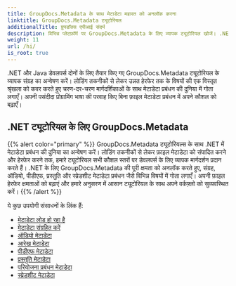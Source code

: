 ```yaml
---
title: GroupDocs.Metadata के साथ मेटाडेटा महारत को अनलॉक करना
linktitle: GroupDocs.Metadata ट्यूटोरियल
additionalTitle: ग्रुपडॉक्स एपीआई संदर्भ
description: विभिन्न प्लेटफ़ॉर्म पर GroupDocs.Metadata के लिए व्यापक ट्यूटोरियल खोजें। .NET और Java में मेटाडेटा प्रबंधन को आसानी से मास्टर करें।
weight: 11
url: /hi/
is_root: true
---
```


.NET और Java डेवलपर्स दोनों के लिए तैयार किए गए GroupDocs.Metadata ट्यूटोरियल के व्यापक संग्रह का अन्वेषण करें। लोडिंग तकनीकों से लेकर उन्नत हेरफेर तक के विषयों की एक विस्तृत श्रृंखला को कवर करते हुए चरण-दर-चरण मार्गदर्शिकाओं के साथ मेटाडेटा प्रबंधन की दुनिया में गोता लगाएँ। अपनी पसंदीदा प्रोग्रामिंग भाषा की परवाह किए बिना फ़ाइल मेटाडेटा प्रबंधन में अपने कौशल को बढ़ाएँ।

## .NET ट्यूटोरियल के लिए GroupDocs.Metadata
{{% alert color="primary" %}}
GroupDocs.Metadata ट्यूटोरियल्स के साथ .NET में मेटाडेटा प्रबंधन की दुनिया का अन्वेषण करें। लोडिंग तकनीकों से लेकर फ़ाइल मेटाडेटा को संपादित करने और हेरफेर करने तक, हमारे ट्यूटोरियल सभी कौशल स्तरों पर डेवलपर्स के लिए व्यापक मार्गदर्शन प्रदान करते हैं। .NET के लिए GroupDocs.Metadata की पूरी क्षमता को अनलॉक करते हुए, संग्रह, ऑडियो, पीडीएफ, प्रस्तुति और स्प्रेडशीट मेटाडेटा प्रबंधन जैसे विभिन्न विषयों में गोता लगाएँ। अपनी फ़ाइल हेरफेर क्षमताओं को बढ़ाएं और हमारे अनुसरण में आसान ट्यूटोरियल के साथ अपने वर्कफ़्लो को सुव्यवस्थित करें।
{{% /alert %}}

ये कुछ उपयोगी संसाधनों के लिंक हैं:
 
- [मेटाडेटा लोड हो रहा है](./net/metadata-loading/)
- [मेटाडेटा संग्रहित करें](./net/archive-metadata/)
- [ऑडियो मेटाडेटा](./net/audio-metadata/)
- [आरेख मेटाडेटा](./net/diagram-metadata/)
- [पीडीएफ मेटाडेटा](./net/pdf-metadata/)
- [प्रस्तुति मेटाडेटा](./net/presentation-metadata/)
- [परियोजना प्रबंधन मेटाडेटा](./net/project-management-metadata/)
- [स्प्रेडशीट मेटाडेटा](./net/spreadsheet-metadata/)




